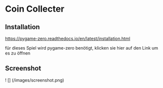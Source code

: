 # Coin Collecter

## Installation

https://pygame-zero.readthedocs.io/en/latest/installation.html
  
  für dieses Spiel wird pygame-zero benötigt, klicken sie hier auf den Link um es zu öffnen 

## Screenshot

! [] (/images/screenshot.png)
